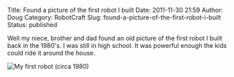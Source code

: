 Title: Found a picture of the first robot I built
Date: 2011-11-30 21:59
Author: Doug
Category: RobotCraft
Slug: found-a-picture-of-the-first-robot-i-built
Status: published

Well my niece, brother and dad found an old picture of the first robot I built back in the 1980's. I was still in high school. It was powerful enough the kids could ride it around the house.

![My first robot (circa 1980)](http://robotcraft.org/wp-content/uploads/2011/11/Image-300x201.jpg "My first robot (circa 1980)")



